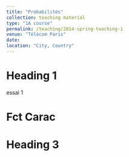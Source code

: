 ```yaml
---
title: "Probabilités"
collection: teaching material
type: "1A course"
permalink: /teaching/2014-spring-teaching-1
venue: "Télécom Paris"
date: 
location: "City, Country"
---
```




Heading 1
======
essai 1

Fct Carac
======

Heading 3
======

